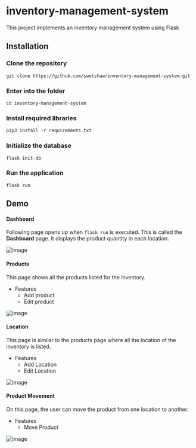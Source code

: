 # inventory-management-system

This project implements an inventory management system using Flask

## Installation
### Clone the repository
```
git clone https://github.com/swetshaw/inventory-management-system.git
```
### Enter into the folder
```
cd inventory-management-system
```
### Install required libraries
```
pip3 install -r requirements.txt
```
### Initialize the database
```
flask init-db
```
### Run the application
```
flask run
```
## Demo
#### Dashboard
Following page opens up when `flask run` is executed. This is called the **Dashboard** page. It displays the product quantity in each location.

![image](https://user-images.githubusercontent.com/26214362/120144652-f370a880-c1ff-11eb-906e-3ed4eb3bbbd1.png)

#### Products
This page shows all the products listed for the inventory. 
- Features
  - Add product
  - Edit product

![image](https://user-images.githubusercontent.com/26214362/120145086-9de8cb80-c200-11eb-9a03-a0f720b1921e.png)

#### Location
This page is similar to the products page where all the location of the inventory is listed.
- Features
  - Add Location
  - Edit Location
 
![image](https://user-images.githubusercontent.com/26214362/120145428-20718b00-c201-11eb-9ae4-bb4f30b13405.png)

#### Product Movement
On this page, the user can move the product from one location to another. 
- Features
  - Move Product
 
![image](https://user-images.githubusercontent.com/26214362/120146239-65e28800-c202-11eb-9c3d-7bab006eceb5.png)

